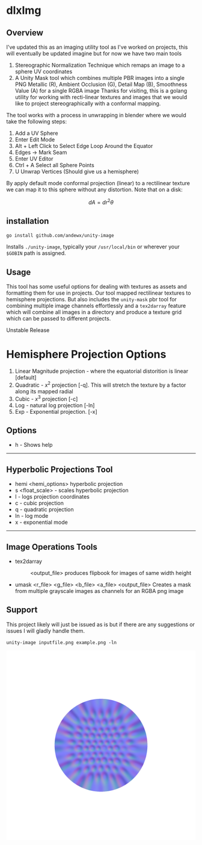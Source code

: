# dlxImg


## Overview

I've updated this as an imaging utility tool as I've worked on projects, this will eventually be updated imagine but for now we have two main tools

1. Stereographic Normalization Technique which remaps an image to a sphere UV coordinates
2. A Unity Mask tool which combines multiple PBR images into a single PNG Metallic (R), Ambient Occlusion (G), Detail Map (B), Smoothness Value (A) for a single RGBA image
Thanks for visiting, this is a golang utility for working with recti-linear textures and images that we would like to project stereographically with a conformal mapping.

The tool works with a process in unwrapping in blender where we would take the following steps:

1. Add a UV Sphere
2. Enter Edit Mode
3. Alt + Left Click to Select Edge Loop Around the Equator
4. Edges -> Mark Seam
5. Enter UV Editor
6. Ctrl + A Select all Sphere Points
7. U Unwrap Vertices (Should give us a hemisphere)

By apply default mode conformal projection (linear) to a rectilinear texture we can map it to this sphere without any distortion. Note that on a disk:

$$ dA = dr^2 \theta $$


## installation

```
go install github.com/andewx/unity-image
```

Installs `./unity-image`, typically your  `/usr/local/bin` or wherever your `$GOBIN` path is assigned.

## Usage

This tool has some useful options for dealing with textures as assets and formatting them for use in projects. Our tool mapped rectilinear textures to hemisphere projections. But also includes the `unity-mask` pbr tool for combining multiple image channels effortlessly and a `tex2darray` feature which will combine all images in a directory and produce a texture grid which can be passed to different projects.

Unstable Release


# Hemisphere Projection Options

1. Linear Magnitude projection - where the equatorial distorition is linear [default]
2. Quadratic - $x^2$ projection [-q]. This will stretch the texture by a factor along its mapped radial
3. Cubic - $x^3$ projection [-c]
4. Log - natural log projection [-ln]
5. Exp - Exponential projection. [-x]

## Options

- h - Shows help
--------------------------------------------
Hyperbolic Projections Tool
--------------------------------------------
- hemi <hemi_options> hyperbolic projection
- s <float_scale> - scales hyperbolic projection
- l - logs projection coordinates
- c - cubic projection
- q - quadratic projection
- ln - log mode
- x - exponential mode
--------------------------------------------
Image Operations Tools
--------------------------------------------
- tex2darray <rows> <cols> <width> <height> <dir> <output_file> produces flipbook for images of same width height
- umask <r_file> <g_file> <b_file> <a_file> <output_file> Creates a mask from multiple grayscale images as channels for an RGBA png image


## Support

This project likely will just be issued as is but if there are any suggestions or issues I will gladly handle them.

```
unity-image inputfile.png example.png -ln
```

![Example](example.png)



